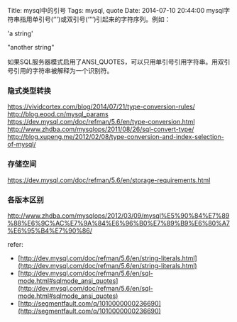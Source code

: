 Title: mysql中的引号
Tags: mysql, quote
Date: 2014-07-10 20:44:00
mysql字符串指用单引号(‘'’)或双引号(‘"’)引起来的字符序列。例如：

'a string'

"another string"

如果SQL服务器模式启用了ANSI_QUOTES，可以只用单引号引用字符串。用双引号引用的字符串被解释为一个识别符。

### 隐式类型转换

https://vividcortex.com/blog/2014/07/21/type-conversion-rules/
http://blog.eood.cn/mysql_params
https://dev.mysql.com/doc/refman/5.6/en/type-conversion.html
http://www.zhdba.com/mysqlops/2011/08/26/sql-convert-type/
http://blog.xupeng.me/2012/02/08/type-conversion-and-index-selection-of-mysql/

### 存储空间

https://dev.mysql.com/doc/refman/5.6/en/storage-requirements.html


### 各版本区别
http://www.zhdba.com/mysqlops/2012/03/09/mysql%E5%90%84%E7%89%88%E6%9C%AC%E7%9A%84%E6%96%B0%E7%89%B9%E6%80%A7%E6%95%B4%E7%90%86/


refer:

- [http://dev.mysql.com/doc/refman/5.6/en/string-literals.html](http://dev.mysql.com/doc/refman/5.6/en/string-literals.html)
- [http://dev.mysql.com/doc/refman/5.6/en/sql-mode.html#sqlmode_ansi_quotes](http://dev.mysql.com/doc/refman/5.6/en/sql-mode.html#sqlmode_ansi_quotes)
- [http://segmentfault.com/q/1010000000236690](http://segmentfault.com/q/1010000000236690)
